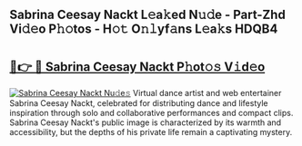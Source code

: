 ## Sabrina Ceesay Nackt L𝚎a𝚔ed N𝚞𝚍e - Part-Zhd Vi𝚍𝚎o P𝚑𝚘tos - H𝚘𝚝 O𝚗𝚕yf𝚊ns L𝚎a𝚔s HDQB4

# <h2><a href="http://kf6cc1.oniu.top/?m=Sabrina+Ceesay+Nackt">🔗👉 🔴 Sabrina Ceesay Nackt P𝚑ot𝚘𝚜 V𝚒d𝚎o</a></h2>

[![Sabrina Ceesay Nackt Nu𝚍e𝚜](https://i.imgur.com/0qMVB7G.gif)](http://kf6cc1.oniu.top/?m=Sabrina+Ceesay+Nackt)
Virtual dance artist and web entertainer Sabrina Ceesay Nackt, celebrated for distributing dance and lifestyle inspiration through solo and collaborative performances and compact clips. Sabrina Ceesay Nackt's public image is characterized by its warmth and accessibility, but the depths of his private life remain a captivating mystery.  

